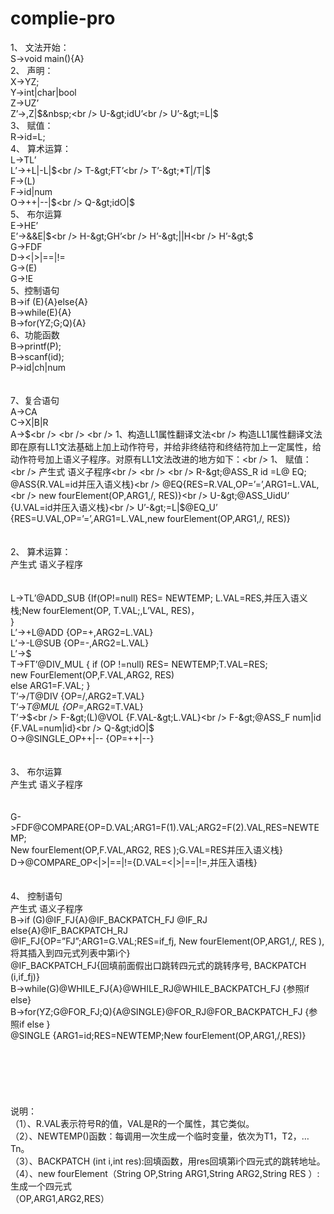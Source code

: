 complie-pro
===========
1、	文法开始：<br />
S-&gt;void main(){A}<br />
2、	声明：<br />
X-&gt;YZ;<br />
Y-&gt;int|char|bool<br />
Z-&gt;UZ’<br />
Z’-&gt;,Z|$&nbsp;<br />
U-&gt;idU’<br />
U’-&gt;=L|$<br />
3、	赋值：<br />
R-&gt;id=L;<br />
4、	算术运算：<br />
L-&gt;TL’<br />
L’-&gt;+L|-L|$<br />
T-&gt;FT’<br />
T’-&gt;*T|/T|$<br />
F-&gt;(L)<br />
F-&gt;id|num<br />
O-&gt;++|--|$<br />
Q-&gt;idO|$<br />
5、	布尔运算<br />
E-&gt;HE’<br />
E’-&gt;&amp;&amp;E|$<br />
H-&gt;GH’<br />
H’-&gt;||H<br />
H’-&gt;$<br />
G-&gt;FDF<br />
D-&gt;&lt;|&gt;|==|!=<br />
G-&gt;(E)<br />
G-&gt;!E<br />
5、控制语句<br />
B-&gt;if (E){A}else{A}<br />
B-&gt;while(E){A}<br />
B-&gt;for(YZ;G;Q){A}<br />
6、功能函数<br />
B-&gt;printf(P);<br />
B-&gt;scanf(id);<br />
P-&gt;id|ch|num<br />
<br />
<br />
7、复合语句<br />
A-&gt;CA<br />
C-&gt;X|B|R<br />
A-&gt;$<br />
<br />
<br />
1、构造LL1属性翻译文法<br />
构造LL1属性翻译文法即在原有LL1文法基础上加上动作符号，并给非终结符和终结符加上一定属性，给动作符号加上语义子程序。对原有LL1文法改进的地方如下：<br />
1、	赋值：<br />
产生式			语义子程序<br />
<br />
<br />
R-&gt;@ASS_R id =L@ EQ;	 @ASS{R.VAL=id并压入语义栈}<br />
@EQ{RES=R.VAL,OP=’=’,ARG1=L.VAL,<br />
new fourElement(OP,ARG1,/, RES)}<br />
U-&gt;@ASS_UidU’ 		{U.VAL=id并压入语义栈}<br />
U’-&gt;=L|$@EQ_U’ 	{RES=U.VAL,OP=’=’,ARG1=L.VAL,new fourElement(OP,ARG1,/, RES)}<br />
<br />
<br />
2、	算术运算：<br />
产生式			语义子程序<br />
<br />
<br />
L-&gt;TL’@ADD_SUB	{If(OP!=null) RES= NEWTEMP; L.VAL=RES,并压入语义栈;New fourElement(OP, T.VAL;,L’VAL, RES)，<br />
}<br />
L’-&gt;+L@ADD	{OP=+,ARG2=L.VAL}<br />
L’-&gt;-L@SUB	{OP=-,ARG2=L.VAL}<br />
L’-&gt;$ <br />
T-&gt;FT’@DIV_MUL	{ if (OP !=null) RES= NEWTEMP;T.VAL=RES;&nbsp;<br />
new FourElement(OP,F.VAL,ARG2, RES)<br />
else ARG1=F.VAL; }<br />
T’-&gt;/T@DIV		{OP=/,ARG2=T.VAL}<br />
T’-&gt;*T@MUL	 {OP=*,ARG2=T.VAL}<br />
T’-&gt;$<br />
F-&gt;(L)@VOL		{F.VAL-&gt;L.VAL}<br />
F-&gt;@ASS_F num|id		{F.VAL=num|id}<br />
Q-&gt;idO|$<br />
O-&gt;@SINGLE_OP++|--	{OP=++|--}<br />
<br />
<br />
3、	布尔运算<br />
产生式			语义子程序<br />
<br />
<br />
G-&gt;FDF@COMPARE{OP=D.VAL;ARG1=F(1).VAL;ARG2=F(2).VAL,RES=NEWTEMP;&nbsp;<br />
New fourElement(OP,F.VAL,ARG2, RES );G.VAL=RES并压入语义栈}<br />
D-&gt;@COMPARE_OP&lt;|&gt;|==|!={D.VAL=&lt;|&gt;|==|!=,并压入语栈}<br />
<br />
<br />
4、	控制语句<br />
产生式			语义子程序<br />
B-&gt;if (G)@IF_FJ{A}@IF_BACKPATCH_FJ @IF_RJ else{A}@IF_BACKPATCH_RJ<br />
@IF_FJ{OP=”FJ”;ARG1=G.VAL;RES=if_fj, New fourElement(OP,ARG1,/, RES ),将其插入到四元式列表中第i个}<br />
@IF_BACKPATCH_FJ{回填前面假出口跳转四元式的跳转序号, BACKPATCH (i,if_fj)}<br />
B-&gt;while(G)@WHILE_FJ{A}@WHILE_RJ@WHILE_BACKPATCH_FJ		{参照if else}<br />
B-&gt;for(YZ;G@FOR_FJ;Q){A@SINGLE}@FOR_RJ@FOR_BACKPATCH_FJ			{参照if else }<br />
@SINGLE	{ARG1=id;RES=NEWTEMP;New fourElement(OP,ARG1,/,RES)}<br />
<br />
<br />
<br />
<br />
<br />
<br />
说明：<br />
（1）、R.VAL表示符号R的值，VAL是R的一个属性，其它类似。<br />
（2）、NEWTEMP()函数：每调用一次生成一个临时变量，依次为T1，T2，…Tn。<br />
（3）、BACKPATCH (int i,int res):回填函数，用res回填第i个四元式的跳转地址。<br />
（4）、new fourElement（String OP,String ARG1,String ARG2,String RES ）:生成一个四元式<br />
（OP,ARG1,ARG2,RES）<br />
<div>
<br />
</div>

